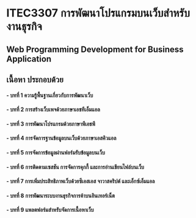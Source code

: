 ﻿# ITEC3307 การพัฒนาโปรแกรมบนเว็บสำหรับงานธุรกิจ
## Web Programming Development for Business Application
## เนื้อหา ประกอบด้วย
#### - บทที่ 1 ความรู้พื้นฐานเกี่ยวกับการพัฒนาเว็บ
#### - บทที่ 2 การสร้างเว็บเพจด้วยภาษาเอชทีเอ็มแอล
#### - บทที่ 3 การพัฒนาโปรแกรมด้วยภาษาพีเอชพี
#### - บทที่ 4 การจัดการฐานข้อมูลบนเว็บด้วยภาษาเอสคิวแอล
#### - บทที่ 5 การจัดการข้อมูลผ่านฟอร์มรับข้อมูลบนเว็บ
#### - บทที่ 6 การติดตามเซสชัน การจัดการคุกกี้ และการอ่านเขียนไฟล์บนเว็บ
#### - บทที่ 7 การเพิ่มประสิทธิภาพเว็บด้วยซีเอสเอส จาวาสคริปต์ และเอ็กซ์เอ็มแอล
#### - บทที่ 8 การพัฒนาระบบงานธุรกิจการค้าบนอินเทอร์เน็ต
#### - บทที่ 9 แพลตฟอร์มสำหรับจัดการเนื้อหาเว็บ